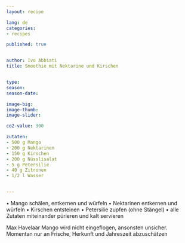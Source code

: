 ```yaml
---
layout: recipe

lang: de
categories:
- recipes

published: true


author: Ivo Abbiati
title: Smoothie mit Nektarine und Kirschen


type: 
season: 
season-date:  

image-big: 
image-thumb: 
image-slider: 

co2-value: 300

zutaten:
- 500 g Mango
- 200 g Nektarinen 
- 150 g Kirschen
- 200 g Nüsslisalat 
- 5 g Petersilie
- 40 g Zitronen
- 1/2 l Wasser


---
```


• Mango schälen, entkernen und würfeln
• Nektarinen entkernen und würfeln
• Kirschen entsteinen
• Petersilie zupfen (ohne Stängel)
• alle Zutaten miteinander pürieren und kalt servieren

Max Havelaar Mango wird nicht eingeflogen, ansonsten unsicher. Momentan nur an Frische, Herkunft und Jahreszeit abzuschätzen
